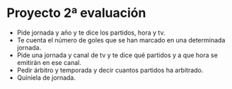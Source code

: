# Proyecto 2ª evaluación

* Pide jornada y año y te dice los partidos, hora y tv.
* Te cuenta el número de goles que se han marcado en una determinada jornada.
* Pide una jornada y canal de tv y te dice qué partidos y a que hora se emitirán en ese canal.
* Pedir árbitro y temporada y decir cuantos partidos ha arbitrado.
* Quiniela de jornada.